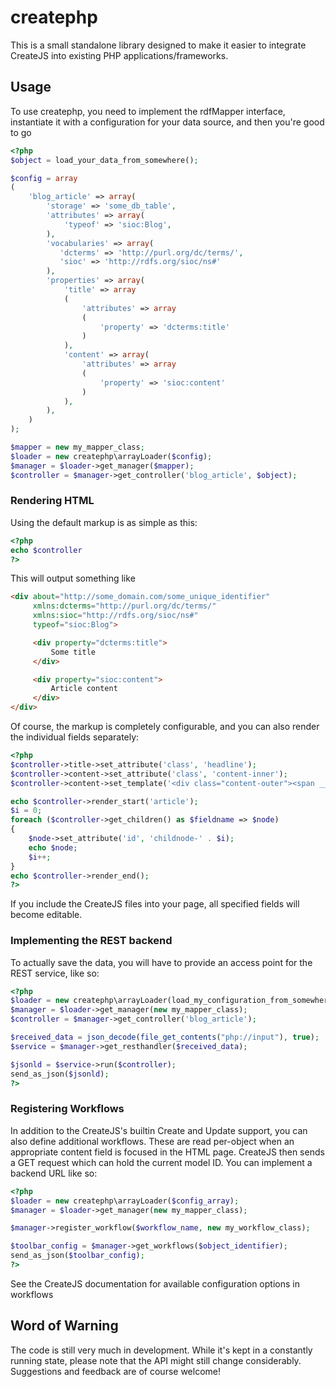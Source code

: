 createphp
=========

This is a small standalone library designed to make it easier to integrate CreateJS
into existing PHP applications/frameworks.

Usage
-----

To use createphp, you need to implement the rdfMapper interface, instantiate it with a
configuration for your data source, and then you're good to go

```php
<?php
$object = load_your_data_from_somewhere();

$config = array
(
    'blog_article' => array(
        'storage' => 'some_db_table',
        'attributes' => array(
            'typeof' => 'sioc:Blog',
        ),
        'vocabularies' => array(
           'dcterms' => 'http://purl.org/dc/terms/',
           'sioc' => 'http://rdfs.org/sioc/ns#'
        ),
        'properties' => array(
            'title' => array
            (
                'attributes' => array
                (
                    'property' => 'dcterms:title'
                )
            ),
            'content' => array(
                'attributes' => array
                (
                    'property' => 'sioc:content'
                )
            ),
        ),
    )
);

$mapper = new my_mapper_class;
$loader = new createphp\arrayLoader($config);
$manager = $loader->get_manager($mapper);
$controller = $manager->get_controller('blog_article', $object);
```

### Rendering HTML

Using the default markup is as simple as this:

```php
<?php
echo $controller
?>
```

This will output something like

```html
<div about="http://some_domain.com/some_unique_identifier"
     xmlns:dcterms="http://purl.org/dc/terms/"
     xmlns:sioc="http://rdfs.org/sioc/ns#"
     typeof="sioc:Blog">

     <div property="dcterms:title">
         Some title
     </div>

     <div property="sioc:content">
         Article content
     </div>
</div>
```

Of course, the markup is completely configurable, and you can also render the
individual fields separately:

```php
<?php
$controller->title->set_attribute('class', 'headline');
$controller->content->set_attribute('class', 'content-inner');
$controller->content->set_template('<div class="content-outer"><span __ATTRIBUTES__>__CONTENT__</span></div>');

echo $controller->render_start('article');
$i = 0;
foreach ($controller->get_children() as $fieldname => $node)
{
    $node->set_attribute('id', 'childnode-' . $i);
    echo $node;
    $i++;
}
echo $controller->render_end();
?>
```

If you include the CreateJS files into your page, all specified fields will become editable.

### Implementing the REST backend

To actually save the data, you will have to provide an access point for the REST service, like so:

```php
<?php
$loader = new createphp\arrayLoader(load_my_configuration_from_somewhere());
$manager = $loader->get_manager(new my_mapper_class);
$controller = $manager->get_controller('blog_article');

$received_data = json_decode(file_get_contents("php://input"), true);
$service = $manager->get_resthandler($received_data);

$jsonld = $service->run($controller);
send_as_json($jsonld);
?>
```

### Registering Workflows

In addition to the CreateJS's builtin Create and Update support, you can also define additional workflows.
 These are read per-object when an appropriate content field is focused in the HTML page. CreateJS then sends a
GET request which can hold the current model ID. You can implement a backend URL like so:

```php
<?php
$loader = new createphp\arrayLoader($config_array);
$manager = $loader->get_manager(new my_mapper_class);

$manager->register_workflow($workflow_name, new my_workflow_class);

$toolbar_config = $manager->get_workflows($object_identifier);
send_as_json($toolbar_config);
?>
```

See the CreateJS documentation for available configuration options in workflows

Word of Warning
---------------
The code is still very much in development. While it's kept in a constantly running
state, please note that the API might still change considerably. Suggestions and
feedback are of course welcome!